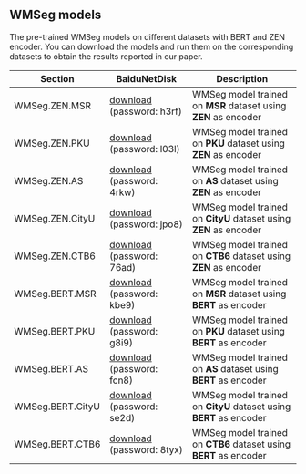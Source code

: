 ## WMSeg models

The pre-trained WMSeg models on different datasets with BERT and ZEN encoder. You can download the models and run them on the corresponding datasets to obtain the results reported in our paper.

| Section | BaiduNetDisk | Description |
|-|-|-|
|WMSeg.ZEN.MSR| [download](https://pan.baidu.com/s/1BA5hOflRE_fzbvgzwZEE5w) (password: h3rf)| WMSeg model trained on **MSR** dataset using **ZEN** as encoder |
|WMSeg.ZEN.PKU| [download](https://pan.baidu.com/s/1MjD0zPbA7nFWXZpHdJV-Vg) (password: l03l)| WMSeg model trained on **PKU** dataset using **ZEN** as encoder |
|WMSeg.ZEN.AS| [download](https://pan.baidu.com/s/1vB3X7i0v1hS49A20zimnig) (password: 4rkw)| WMSeg model trained on **AS** dataset using **ZEN** as encoder |
|WMSeg.ZEN.CityU| [download](https://pan.baidu.com/s/1VRO_DIJRu1DjM-u5y29PDw) (password: jpo8)| WMSeg model trained on **CityU** dataset using **ZEN** as encoder |
|WMSeg.ZEN.CTB6| [download](https://pan.baidu.com/s/16yKvQ8RPSHfa6frLqf5MLQ) (password: 76ad)| WMSeg model trained on **CTB6** dataset using **ZEN** as encoder |
|WMSeg.BERT.MSR| [download](https://pan.baidu.com/s/1ytJ-LbVwpOgQ30teX1VsXg) (password: kbe9)| WMSeg model trained on **MSR** dataset using **BERT** as encoder |
|WMSeg.BERT.PKU| [download](https://pan.baidu.com/s/1kCe3rxSxhH6aklBh2EEsNQ) (password: g8i9)| WMSeg model trained on **PKU** dataset using **BERT** as encoder |
|WMSeg.BERT.AS| [download](https://pan.baidu.com/s/1YGWteuNdl8C2DxhrulM3_g) (password: fcn8)| WMSeg model trained on **AS** dataset using **BERT** as encoder |
|WMSeg.BERT.CityU| [download](https://pan.baidu.com/s/1Ff6IYdpOM0HBMHU34xkwRQ) (password: se2d)| WMSeg model trained on **CityU** dataset using **BERT** as encoder |
|WMSeg.BERT.CTB6| [download](https://pan.baidu.com/s/1fbihSndfSxNIiEnZVdZNgQ) (password: 8tyx)| WMSeg model trained on **CTB6** dataset using **BERT** as encoder |


